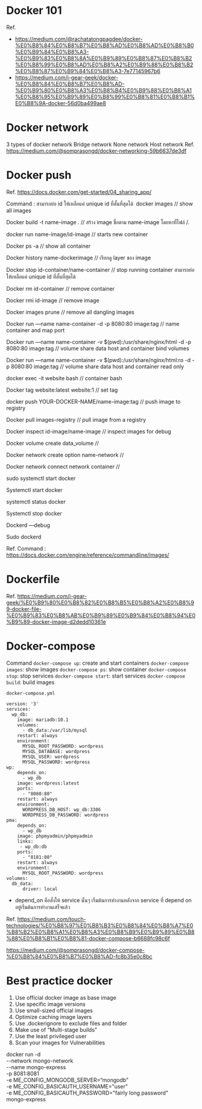# Docker 101

Ref.
-  https://medium.com/@rachatatongpagdee/docker-%E0%B8%84%E0%B8%B7%E0%B8%AD%E0%B8%AD%E0%B8%B0%E0%B9%84%E0%B8%A3-%E0%B9%83%E0%B8%8A%E0%B9%89%E0%B8%87%E0%B8%B2%E0%B8%99%E0%B8%AD%E0%B8%A2%E0%B9%88%E0%B8%B2%E0%B8%87%E0%B9%84%E0%B8%A3-7e77145967b6
- https://medium.com/i-gear-geek/docker-%E0%B8%84%E0%B8%B7%E0%B8%AD-%E0%B9%80%E0%B8%A3%E0%B8%B4%E0%B9%88%E0%B8%A1%E0%B8%95%E0%B9%89%E0%B8%99%E0%B8%81%E0%B8%B1%E0%B8%9A-docker-56d0ba499ae8 


# Docker network 
3 types of docker network
Bridge network
None network
Host network
Ref. https://medium.com/@somprasongd/docker-networking-59b6637de3df

# Docker push
Ref. https://docs.docker.com/get-started/04_sharing_app/ 

Command :
สามารถย่อ id ให้เหลือแค่ unique id ที่สั้นที่สุดได้
 docker images 
// show all images

Docker build -t name-image . 
//  สร้าง image ชื่อตาม name-image โดยหาที่ไฟล์ /. 

docker run name-image/id-image 
// starts new container 

Docker ps -a 
// show all container

Docker history name-dockerimage 
// เรียกดู layer ของ image

Docker stop id-container/name-container
// stop running container สามารถย่อให้เหลือแค่ unique id ที่สั้นที่สุดได้

Docker rm id-container 
// remove container

Docker rmi id-image 
// remove image

Docker images prune
// remove all dangling images

Docker run —name name-container -d -p 8080:80 image:tag
// name container and map port

Docker run —name name-container -v $(pwd):/usr/share/nginx/html -d -p 8080:80 image:tag
// volume share data host and container bind volumes 

Docker run —name name-container -v $(pwd):/usr/share/nginx/html:ro -d -p 8080:80 image:tag
// volume share data host and container read only

docker exec -it website bash
// container bash  

Docker tag website:latest website:1
// set tag

 docker push YOUR-DOCKER-NAME/name-image:tag
// push image to registry

Docker  pull images-registry
// pull image from a registry

Docker inspect id-image/name-image
// inspect images for debug

Docker volume create data_volume
// 

Docker network  create option name-network
//

Docker network connect network container
//

sudo systemctl start docker

Systemctl start docker

systemctl status docker

Systemctl stop docker

Dockerd —debug

Sudo dockerd

Ref. Command : https://docs.docker.com/engine/reference/commandline/images/


# Dockerfile
Ref. https://medium.com/i-gear-geek/%E0%B9%80%E0%B8%82%E0%B8%B5%E0%B8%A2%E0%B8%99-docker-file-%E0%B9%83%E0%B8%AB%E0%B9%89%E0%B9%84%E0%B8%94%E0%B9%89-docker-image-d2dedd10361e


# Docker-compose

Command 
`docker-compose up`: create and start containers
`docker-compose images`: show images
`docker-compose ps`: show container
`docker-compose stop`:  stop services
`docker-compose start`: start services
`docker-compose build`: build images

`docker-compose.yml`

```
version: '3'
services:
  wp_db:
    image: mariadb:10.1
    volumes:
      - db_data:/var/lib/mysql
    restart: always
    environment:
      MYSQL_ROOT_PASSWORD: wordpress
      MYSQL_DATABASE: wordpress
      MYSQL_USER: wordpress
      MYSQL_PASSWORD: wordpress
wp:
    depends_on:
      - wp_db
    image: wordpress:latest
    ports:
      - "8080:80"
    restart: always
    environment:
      WORDPRESS_DB_HOST: wp_db:3306
      WORDPRESS_DB_PASSWORD: wordpress
pma:
    depends_on:
      - wp_db
    image: phpmyadmin/phpmyadmin
    links:
     - wp_db:db
    ports:
      - "8181:80"
    restart: always
    environment:
      MYSQL_ROOT_PASSWORD: wordpress
volumes:
  db_data:
      driver: local
```

- depend_on คือสั่งให้ service นั้นๆ เริ่มต้นการทำงานหลังจาก service ที่ depend on อยู่เริ่มต้นการทำงานเสร็จแล้ว

Ref. https://medium.com/touch-technologies/%E0%B8%97%E0%B8%B3%E0%B8%84%E0%B8%A7%E0%B8%B2%E0%B8%A1%E0%B8%A3%E0%B8%B9%E0%B9%89%E0%B8%88%E0%B8%B1%E0%B8%81-docker-compose-b6688fc98c6f

https://medium.com/@somprasongd/docker-compose-%E0%B8%84%E0%B8%B7%E0%B8%AD-fc8b35e0c8bc


# Best practice docker
1. Use official docker image as base image
2. Use specific image versions
3. Use small-sized official images
4. Optimize caching image layers
5. Use .dockerignore to exclude files and folder
6. Make use of “Multi-stage builds”
7. Use the least privileged user
8. Scan your images for Vulnerabilities

docker run -d \
    --network mongo-network \
    --name mongo-express \
    -p 8081:8081 \
    -e ME_CONFIG_MONGODB_SERVER=“mongodb” \
    -e ME_CONFIG_BASICAUTH_USERNAME="user" \
    -e ME_CONFIG_BASICAUTH_PASSWORD="fairly long password" \
    mongo-express

